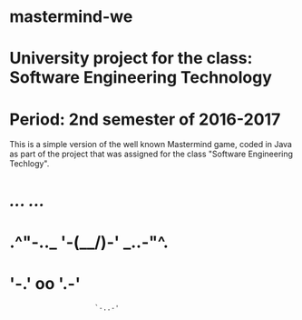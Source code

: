 # mastermind-we
# University project for the class: Software Engineering Technology
# Period: 2nd semester of 2016-2017

This is a simple version of the well known Mastermind game, coded in Java as part of the project that was assigned for the class
"Software Engineering Techlogy".
#                 _..__.          .__.._
#               .^"-.._ '-(\__/)-' _..-"^.
#                      '-.' oo '.-'
                         `-..-'  
